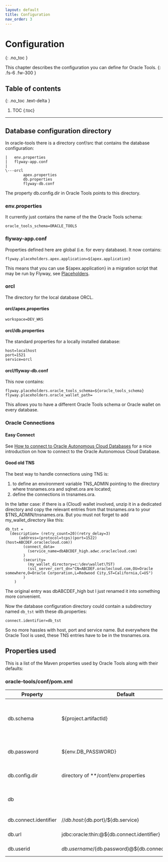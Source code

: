 ```yaml
---
layout: default
title: Configuration
nav_order: 3
---
```


# Configuration
{: .no_toc }


This chapter describes the configuration you can define for Oracle Tools.
{: .fs-6 .fw-300 }

## Table of contents
{: .no_toc .text-delta }

1. TOC
{:toc}

---



## Database configuration directory

In oracle-tools there is a directory conf/src that contains the database configuration:

```
|   env.properties
|   flyway-app.conf
|
\---orcl
        apex.properties
        db.properties
        flyway-db.conf
```

The property db.config.dir in Oracle Tools points to this directory.

### env.properties

It currently just contains the name of the the Oracle Tools schema:

```
oracle_tools_schema=ORACLE_TOOLS
```

### flyway-app.conf

Properties defined here are global (i.e. for every database). It now contains:

```
flyway.placeholders.apex.application=${apex.application}
```

This means that you can use ${apex.application} in a migration script that
may be run by Flyway, see [Placeholders](https://flywaydb.org/documentation/configuration/placeholder).

### orcl

The directory for the local database ORCL.

#### orcl/apex.properties

```
workspace=DEV_WKS
```

#### orcl/db.properties

The standard properties for a locally installed database:

```
host=localhost
port=1521
service=orcl
```

#### orcl/flyway-db.conf


This now contains:

```
flyway.placeholders.oracle_tools_schema=${oracle_tools_schema}
flyway.placeholders.oracle_wallet_path=
```

This allows you to have a different Oracle Tools schema or Oracle wallet on every database.

### Oracle Connections

#### Easy Connect

See [How to connect to Oracle Autonomous Cloud
Databases](https://blogs.oracle.com/opal/how-connect-to-oracle-autonomous-cloud-databases)
for a nice introduction on how to connect to the Oracle Autonomous Cloud Database.

#### Good old TNS

The best way to handle connections using TNS is:
1. to define an environment variable TNS_ADMIN pointing to the directory where
tnsnames.ora and sqlnet.ora are located;
2. define the connections in tnsnames.ora.

In the latter case: if there is a (Cloud) wallet involved, unzip it in a
dedicated directory and copy the relevant entries from that tnsnames.ora to
your $TNS_ADMIN/tnsnames.ora. But you must not forget to add
my_wallet_directory like this:

```
db_tst =
  (description= (retry_count=20)(retry_delay=3)
	  (address=(protocol=tcps)(port=1522)(host=ABCDEF.oraclecloud.com))
		(connect_data=
		  (service_name=dbABCDEF_high.adwc.oraclecloud.com)
		)
		(security=
		  (my_wallet_directory=c:\dev\wallet\TST)
		  (ssl_server_cert_dn="CN=ABCDEF.oraclecloud.com,OU=Oracle somewhere,O=Oracle Corporation,L=Redwood City,ST=California,C=US")
		)
	)
```

The original entry was dbABCDEF_high but I just renamed it into something more
convenient.

Now the database configuration directory could contain a subdirectory named
`db_tst` with these db.properties:

```
connect.identifier=db_tst
```

So no more hassles with host, port and service name. But everywhere the Oracle
Tool is used, these TNS entries have to be in the tnsnames.ora.

## Properties used

This is a list of the Maven properties used by Oracle Tools along with their
defaults:

### oracle-tools/conf/pom.xml

|Property             |Default                                               |Description                                                              |
|--------             |-------                                               |-----------                                                              |
|db.schema            |${project.artifactId}                                 |Defaults to POM artifactId assuming it is named after the database schema|
|db.password          |${env.DB_PASSWORD}                                    |Defaults to environment variable DB_PASSWORD                             |
|db.config.dir        |directory of **/conf/env.properties                   |Database configuration directory                                         |
|db                   |                                                      |One of the subdirectories of ${db.config.dir}                            |
|db.connect.identifier|//${db.host}:${db.port}/${db.service}                 |Part of the database URL                                                 |
|db.url               |jdbc:oracle:thin:@${db.connect.identifier}            |JDBC database URL                                                        |
|db.userid            |${db.username}/${db.password}@${db.connect.identifier}|SQLcl connect string                                                     |


